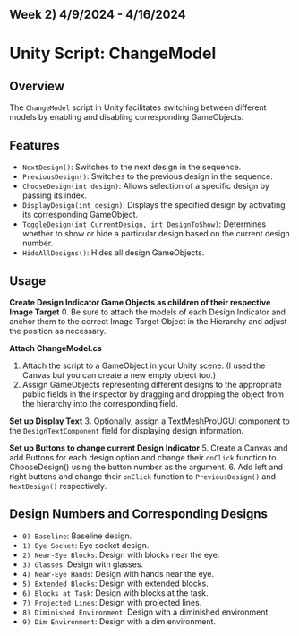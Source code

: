 Week 2) 4/9/2024 - 4/16/2024
---
# Unity Script: ChangeModel

## Overview

The `ChangeModel` script in Unity facilitates switching between different models by enabling and disabling corresponding GameObjects.

## Features

- `NextDesign()`: Switches to the next design in the sequence.
- `PreviousDesign()`: Switches to the previous design in the sequence.
- `ChooseDesign(int design)`: Allows selection of a specific design by passing its index.
- `DisplayDesign(int design)`: Displays the specified design by activating its corresponding GameObject.
- `ToggleDesign(int CurrentDesign, int DesignToShow)`: Determines whether to show or hide a particular design based on the current design number.
- `HideAllDesigns()`: Hides all design GameObjects.

## Usage

**Create Design Indicator Game Objects as children of their respective Image Target**
0. Be sure to attach the models of each Design Indicator and anchor them to the correct Image Target Object in the Hierarchy and adjust the position as necessary.

**Attach ChangeModel.cs**
1. Attach the script to a GameObject in your Unity scene. (I used the Canvas but you can create a new empty object too.)
2. Assign GameObjects representing different designs to the appropriate public fields in the inspector by dragging and dropping the object from the hierarchy into the corresponding field.

**Set up Display Text**
3. Optionally, assign a TextMeshProUGUI component to the `DesignTextComponent` field for displaying design information.

**Set up Buttons to change current Design Indicator**
5. Create a Canvas and add Buttons for each design option and change their `onClick` function to ChooseDesign() using the button number as the argument.
6. Add left and right buttons and change their `onClick` function to `PreviousDesign()` and `NextDesign()` respectively.

## Design Numbers and Corresponding Designs

- `0) Baseline`: Baseline design.
- `1) Eye Socket`: Eye socket design.
- `2) Near-Eye Blocks`: Design with blocks near the eye.
- `3) Glasses`: Design with glasses.
- `4) Near-Eye Hands`: Design with hands near the eye.
- `5) Extended Blocks`: Design with extended blocks.
- `6) Blocks at Task`: Design with blocks at the task.
- `7) Projected Lines`: Design with projected lines.
- `8) Diminished Environment`: Design with a diminished environment.
- `9) Dim Environment`: Design with a dim environment.
  
